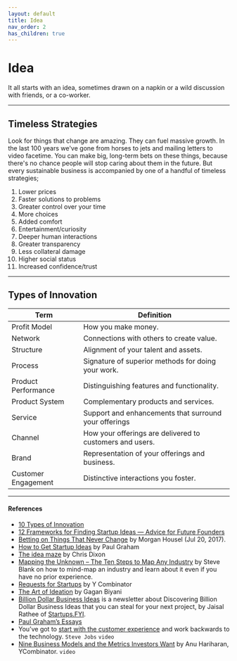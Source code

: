 ```yaml
---
layout: default
title: Idea
nav_order: 2
has_children: true
---
```


# Idea

It all starts with an idea, sometimes drawn on a napkin or a wild discussion with friends, or a co-worker.

---

## Timeless Strategies

Look for things that change are amazing. They can fuel massive growth. In the last 100 years we've gone from horses to jets and mailing letters to video facetime. You can make big, long-term bets on these things, because there's no chance people will stop caring about them in the future. But every sustainable business is accompanied by one of a handful of timeless strategies;

1. Lower prices
1. Faster solutions to problems
1. Greater control over your time
1. More choices
1. Added comfort
1. Entertainment/curiosity
1. Deeper human interactions
1. Greater transparency
1. Less collateral damage
1. Higher social status
1. Increased confidence/trust

---
## Types of Innovation

| Term                | Definition |
| ------------------- | -------------------------------------------------------- |
| Profit Model        | How you make money.                                      |
| Network             | Connections with others to create value.                 |
| Structure           | Alignment of your talent and assets.                     |
| Process             | Signature of superior methods for doing your work.       |
| Product Performance | Distinguishing features and functionality.               |
| Product System      | Complementary products and services.                     |
| Service             | Support and enhancements that surround your offerings    |
| Channel             | How your offerings are delivered to customers and users. |
| Brand               | Representation of your offerings and business.           |
| Customer Engagement | Distinctive interactions you foster.                     |

---
#### References

- [10 Types of Innovation](https://www.visualcapitalist.com/10-types-of-innovation-the-art-of-discovering-a-breakthrough-product/)
- [12 Frameworks for Finding Startup Ideas — Advice for Future Founders](https://review.firstround.com/12-frameworks-for-finding-startup-ideas-advice-for-future-founders)
- [Betting on Things That Never Change](https://www.collaborativefund.com/blog/betting-on-things-that-never-change/) by Morgan Housel (Jul 20, 2017).
- [How to Get Startup Ideas](http://www.paulgraham.com/startupideas.html) by Paul Graham
- [The idea maze](https://cdixon.org/2013/08/04/the-idea-maze) by Chris Dixon
- [Mapping the Unknown – The Ten Steps to Map Any Industry](https://steveblank.com/2022/09/20/mapping-the-unknown-the-ten-steps-to-map-any-industry/) by Steve Blank on how to mind-map an industry and learn about it even if you have no prior experience.
- [Requests for Startups](https://www.ycombinator.com/rfs/) by Y Combinator
- [The Art of Ideation](https://www.gaganbiyani.com/blog/ideation-1) by Gagan Biyani
- [Billion Dollar Business Ideas](https://billiondollarbusinessideas.substack.com) is a newsletter about Discovering Billion Dollar Business Ideas that you can steal for your next project, by Jaisal Rathee of [Startups.FYI](https://www.startups.fyi).
- [Paul Graham’s Essays](http://paulgraham.com/articles.html)
- You’ve got to [start with the customer experience](https://www.youtube.com/watch?v=oeqPrUmVz-o) and work backwards to the technology. `Steve Jobs` `video`
- [Nine Business Models and the Metrics Investors Want](https://www.youtube.com/watch?v=PTg3RZPXgLg) by Anu Hariharan, YCombinator. `video`